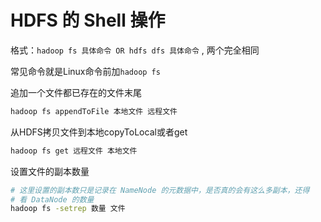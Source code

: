 # HDFS 的 Shell 操作 



格式：` hadoop fs 具体命令 OR hdfs dfs 具体命令 ` , 两个完全相同

常见命令就是Linux命令前加`hadoop fs`



追加一个文件都已存在的文件末尾

```bash
hadoop fs appendToFile 本地文件 远程文件
```

从HDFS拷贝文件到本地copyToLocal或者get

```bash
hadoop fs get 远程文件 本地文件
```

设置文件的副本数量

```bash
# 这里设置的副本数只是记录在 NameNode 的元数据中，是否真的会有这么多副本，还得
# 看 DataNode 的数量
hadoop fs -setrep 数量 文件
```



